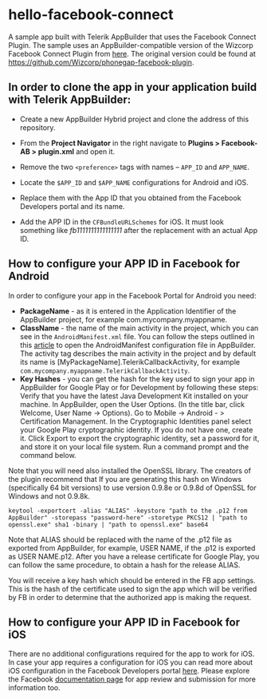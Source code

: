 # hello-facebook-connect
A sample app built with Telerik AppBuilder that uses the Facebook Connect Plugin. The sample uses an AppBuilder-compatible version of the Wizcorp Facebook Connect Plugin from [here](https://github.com/PlatformSupport/facebook-connect-plugin-appbuilder). The original version could be found at https://github.com/Wizcorp/phonegap-facebook-plugin.

## In order to clone the app in your application build with Telerik AppBuilder:

* Create a new AppBuilder Hybrid project and clone the address of this repository.

* From the **Project Navigator** in the right navigate to **Plugins > Facebook-AB > plugin.xml**  and open it.

* Remove the two `<preference>` tags with names – `APP_ID` and `APP_NAME`.

* Locate the `$APP_ID` and `$APP_NAME` configurations for Android and iOS.

* Replace them with the App ID that you obtained from the Facebook Developers portal and its name.

* Add the APP ID in the `CFBundleURLSchemes` for iOS. It must look something like *fb1111111111111111* after the replacement with an actual App ID.

## How to configure your APP ID in Facebook for Android

In order to configure your app in the Facebook Portal for Android you need:

* **PackageName** - as it is entered in the Application Identifier of the AppBuilder project, for example com.mycompany.myappname.
* **ClassName** - the name of the main activity in the project, which you can see in the `AndroidManifest.xml` file. You can follow the steps outlined in this [article](http://docs.telerik.com/platform/appbuilder/configuring-your-project/edit-configuration) to open the AndroidManifest configuration file in AppBuilder. The activity tag describes the main activity in the project and by default its name is [MyPackageName].TelerikCallbackActivity, for example `com.mycompany.myappname.TelerikCallbackActivity`.
* **Key Hashes** - you can get the hash for the key used to sign your app in AppBuilder for Google Play or for Development by following these steps:
        Verify that you have the latest Java Development Kit installed on your machine.
        In AppBuilder, open the User Options. (In the title bar, click Welcome, User Name -> Options).
        Go to Mobile -> Android - > Certification Management.
        In the Cryptographic Identities panel select your Google Play cryptographic identity. If you do not have one, create it.
        Click Export to export the cryptographic identity, set a password for it, and store it on your local file system.
        Run a command prompt and the command below.

Note that you will need also installed the OpenSSL library. The creators of the plugin recommend that If you are generating this hash on Windows (specifically 64 bit versions) to use version 0.9.8e or 0.9.8d of OpenSSL for Windows and not 0.9.8k.
```
keytool -exportcert -alias "ALIAS" -keystore "path to the .p12 from AppBuilder" -storepass "password-here" -storetype PKCS12 | "path to openssl.exe" sha1 -binary | "path to openssl.exe" base64
```

Note that ALIAS should be replaced with the name of the .p12 file as exported from AppBuilder, for example, USER NAME, if the .p12 is exported as USER NAME.p12. After you have a release certificate for Google Play, you can follow the same procedure, to obtain a hash for the release ALIAS.

You will receive a key hash which should be entered in the FB app settings. This is the hash of the certificate used to sign the app which will be verified by FB in order to determine that the authorized app is making the request.

## How to configure your APP ID in Facebook for iOS

There are no additional configurations required for the app to work for iOS. In case your app requires a configuration for iOS you can read more about iOS configuration in the Facebook Developers portal [here](https://developers.facebook.com/quickstarts/286797954843521/?platform=ios). Please explore the Facebook [documentation page](https://developers.facebook.com/docs/apps/review) for app review and submission for more information too.

